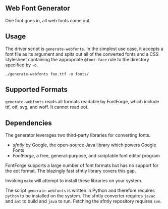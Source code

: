 Web Font Generator
------------------

One font goes in, all web fonts come out.

Usage
-----

The driver script is `generate-webfonts`. In the simplest use case, it accepts
a font file as its argument and spits out all of the converted fonts and a CSS
stylesheet containing the appropriate `@font-face` rule to the directory
specified by `-o`.

    ./generate-webfonts foo.ttf -o fonts/

Supported Formats
-----------------

`generate-webfonts` reads all formats readable by FontForge, which include ttf,
otf, svg, and woff. It cannot read eot.

Dependencies
------------

The generator leverages two third-party libraries for converting fonts.

* *sfntly* by Google, the open-source Java library which powers Google Fonts
* *FontForge*, a free, general-purpose, and scriptable font editor program

FontForge supports a large number of font formats but has no support for the
eot format. The blazingly fast sfntly library covers this gap.

Invoking `make` will attempt to install these libraries on your system.

The script `generate-webfonts` is written in Python and therefore requires
`python` to be installed on the system. The sfntly converter requires `javac`
and `ant` to build and `java` to run. Fetching the sfntly repository requires
`svn`.
